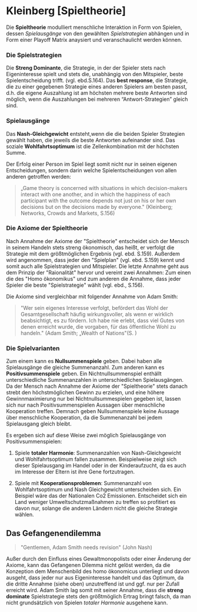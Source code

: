 # Kleinberg [Spieltheorie]

Die **Spieltheorie** modulliert menschliche Interaktion in Form von Spielen, dessen *Spielausgänge* von den gewählten *Spielstrategien* abhängen und in Form einer Playoff Matrix anaysiert und veranschaulicht werden können.

### Die Spielstrategien

Die **Streng Dominante**, die Strategie, in der der Spieler  stets nach Eigeninteresse spielt und stets die, unabhängig von den Mitspieler, beste Spielentscheidung trifft. (vgl. ebd.S.164).
Das **best response**, die Strategie, die zu einer gegebenen Strategie eines anderen Spielers am besten passt, d.h. die eigene Auszahlung ist am höchsten
mehrere beste Antworten sind möglich, wenn die Auszahlungen bei mehreren “Antwort-Strategien” gleich sind.

### Spielausgänge

Das **Nash-Gleichgewicht** entsteht,wenn die die beiden Spieler Strategien gewählt haben, die jeweils die beste Antworten aufeinander sind.
Das  soziale **Wohlfahrtsoptimum** ist die Zellenkombination mit der höchsten Summe.


Der Erfolg einer Person im Spiel liegt somit nicht nur in seinen eigenen Entscheidungen, sondern darin welche Spielentscheidungen von allen anderen getroffen werden:

>„Game theory is concerned with situations in which decision-makers interact with one another, and in which the happiness of each participant with the outcome depends not just on his or her own decisions but on the decisions made by everyone." (Kleinberg; Networks, Crowds and Markets, S.156)

### Die Axiome der Spieltheorie

Nach Annahme der Axiome der "Spieltheorie" entscheidet sich der Mensch in seinem Handeln stets streng ökonomisch, das heißt, er verfolgt die Strategie mit dem größtmöglichen Ergebnis (vgl. ebd. S.159).
Außerdem wird angenommen, dass jeder den "Spielplan" (vgl. ebd. S.159) kennt und somit auch alle Spielstrategien und Mitspieler.
Die letzte Annahme geht aus dem Prinzip der "Raionalität" hervor und vereint zwei Annahmen: Zum einen die des "Homo ökonomikus" und zum anderen die Annahme, dass jeder Spieler die beste "Spielstrategie" wählt (vgl. ebd., S.156).


Die Axiome sind vergleichbar mit folgender Annahme von Adam Smith:

>"Wer sein eigenes Interesse verfolgt, befördert das Wohl der Gesamtgesellschaft häufig wirkungsvoller, als wenn er wirklich beabsichtigt, es zu fördern. Ich habe nie erlebt, dass viel Gutes von denen erreicht wurde, die vorgaben, für das öffentliche Wohl zu handeln." (Adam Smith; „Wealth of Nations"(S. )


### Die Spielvarianten

Zum einem kann es **Nullsummenspiele** geben.
Dabei haben alle Spielausgänge die gleiche Summenanzahl.
Zum anderen kann es **Positivsummenspiele** geben.
Ein Nichtnullsummenspiel enthällt unterschiedliche Summenanzahlen in unterschiedlichen Spielausgängen.
Da der Mensch nach Annahme der Axiome der "Spieltheorie" stets danach strebt den höchstmöglichen Gewinn zu erzielen, und eine höhere Gewinnmaximierung nur bei Nichtnullsummespielen gegeben ist, lassen sich nur nach Positivsummenspielen Aussagen über menschliche Kooperation treffen.
Demnach geben Nullsummenspiele keine Aussage über menschliche Kooperation, da die Summenanzahl bei jedem Spielausgang gleich bleibt.


Es ergeben sich auf diese Weise zwei möglich Spielausgänge von Positivsummenspielen:

1. Spiele **totaler Harmonie**: Summenanzahlen von Nash-Gleichgewicht und Wohlfahrtsoptimum fallen zusammen.
Beispielweise zeigt sich dieser Spielausgang im Handel oder in der Kinderaufzucht, da es auch im Interesse der Eltern ist ihre Gene fortzutragen.

2. Spiele mit **Kooperationsproblemen**: Summenanzahl von Wohlfahrtsoptimum und Nash Gleichgewicht unterscheiden sich.
Ein Beispiel wäre das der Nationalen Co2 Emissionen. Entscheidet sich ein Land weniger Umweltschutzmaßnahmen zu treffen so profitiert es davon nur, solange die anderen Ländern nicht die gleiche Strategie wählen.


## Das Gefangenendilemma

>"Gentlemen, Adam Smith needs revision" (John Nash)

Außer durch den Einfluss eines Gewaltmonopolists oder einer Änderung der Axiome, kann das Gefangenen Dilemma nicht gelöst werden, da die Konzeption dem Menschenbild des homo ökonomicus unterliegt und davon ausgeht, dass jeder nur aus Eigeninteresse handelt und das Optimum, da die dritte Annahme (siehe oben) unzutreffend ist und ggf. nur per Zufall erreicht wird.
Adam Smith lag somit mit seiner Annahme, dass die **streng dominate** Spielstrategie stets den größtmöglich Ertrag bringt falsch, da man nicht grundsätzlich von Spielen *totaler Harmonie* ausgehene kann.
